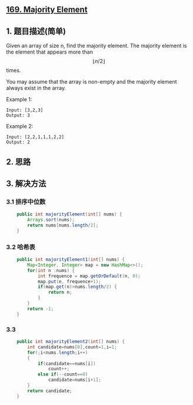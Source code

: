 ## [169. Majority Element](https://leetcode-cn.com/problems/majority-element/)

## 1. 题目描述(简单)

Given an array of size n, find the majority element. The majority element is the element that appears more than $$⌊ n/2 ⌋$$ times.

You may assume that the array is non-empty and the majority element always exist in the array.

Example 1:
```
Input: [3,2,3]
Output: 3
```
Example 2:
```
Input: [2,2,1,1,1,2,2]
Output: 2
```


## 2. 思路

## 3. 解决方法

### 3.1 排序中位数


```java
    public int majorityElement(int[] nums) {
    	Arrays.sort(nums);
        return nums[nums.length/2];
    }
```


### 3.2 哈希表


```java
    public int majorityElement1(int[] nums) {
    	Map<Integer, Integer> map = new HashMap<>();
    	for(int n :nums) {
    		int frequence = map.getOrDefault(n, 0);
    		map.put(n, frequence+1);
    		if(map.get(n)>nums.length/2) {
    			return n;
    		}
    	}
    	return -1;
    }
```

### 3.3 


```java
    public int majorityElement2(int[] nums) {
    	int candidate=nums[0],count=1,i=1;
        for(;i<nums.length;i++)
        {
            if(candidate==nums[i])
                count++;
            else if(--count==0)
                candidate=nums[i+1];
        }   
        return candidate;
	}
```



